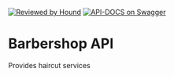 [![Reviewed by Hound](https://img.shields.io/badge/Reviewed_by-Hound-8E64B0.svg)](https://houndci.com)
[![API-DOCS on Swagger](https://img.shields.io/badge/API--DOCS%20on-Swagger-green.svg)](https://app.swaggerhub.com/apis-docs/Kaytbode/Barbershop/1.0.0)  
# Barbershop API
Provides haircut services
